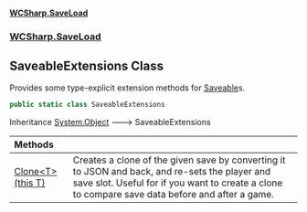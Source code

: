#### [WCSharp\.SaveLoad](README.md 'README')
### [WCSharp\.SaveLoad](WCSharp.SaveLoad.md 'WCSharp\.SaveLoad')

## SaveableExtensions Class

Provides some type\-explicit extension methods for [Saveable](WCSharp.SaveLoad.Saveable.md 'WCSharp\.SaveLoad\.Saveable')s\.

```csharp
public static class SaveableExtensions
```

Inheritance [System\.Object](https://learn.microsoft.com/en-us/dotnet/api/system.object 'System\.Object') &#129106; SaveableExtensions

| Methods | |
| :--- | :--- |
| [Clone&lt;T&gt;\(this T\)](WCSharp.SaveLoad.SaveableExtensions.Clone_T_(thisT).md 'WCSharp\.SaveLoad\.SaveableExtensions\.Clone\<T\>\(this T\)') | Creates a clone of the given save by converting it to JSON and back, and re\-sets the player and save slot\.   Useful for if you want to create a clone to compare save data before and after a game. |
